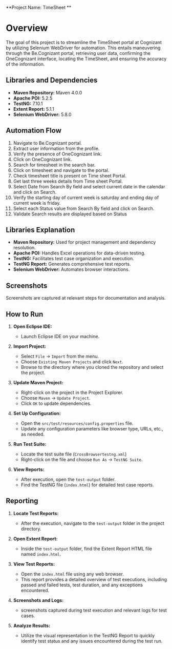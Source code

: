 **Project Name: TimeSheet **


# Overview
The goal of this project is to streamline the TimeSheet portal at Cognizant by utilizing Selenium WebDriver for automation. This entails maneuvering through the Be.Cognizant portal, retrieving user data, confirming the OneCognizant interface, locating the TimeSheet, and ensuring the accuracy of the information.

## Libraries and Dependencies
- **Maven Repository:** Maven 4.0.0
- **Apache POI:** 5.2.5
- **TestNG:** 7.10.1
- **Extent Report:** 5.1.1
- **Selenium WebDriver:** 5.8.0


## Automation Flow
1. Navigate to Be.Cognizant portal.
2. Extract user information from the profile.
3. Verify the presence of OneCognizant link.
4. Click on OneCognizant link.
5. Search for timesheet in the search bar.
6. Click on timesheet and navigate to the portal.
7. Check timesheet title is present on Time sheet Portal.
8. Get last three weeks details from Time sheet Portal.
9. Select Date from Search By field and select current date in the calendar and click on Search.
10. Verify the starting day of current week is saturday and ending day of current week is friday.
11. Select each Status value from Search By field and click on Search.
12. Validate Search results are displayed based on Status

## Libraries Explanation
- **Maven Repository:** Used for project management and dependency resolution.
- **Apache POI:** Handles Excel operations for data-driven testing.
- **TestNG:** Facilitates test case organization and execution.
- **TestNG Report:** Generates comprehensive test reports.
- **Selenium WebDriver:** Automates browser interactions.


## Screenshots
Screenshots are captured at relevant steps for documentation and analysis.

## How to Run
1. **Open Eclipse IDE:**
   - Launch Eclipse IDE on your machine.

2. **Import Project:**
   - Select `File` -> `Import` from the menu.
   - Choose `Existing Maven Projects` and click `Next`.
   - Browse to the directory where you cloned the repository and select the project.

3. **Update Maven Project:**
   - Right-click on the project in the Project Explorer.
   - Choose `Maven` -> `Update Project`.
   - Click `OK` to update dependencies.

4. **Set Up Configuration:**
   - Open the `src/test/resources/config.properties` file.
   - Update any configuration parameters like browser type, URLs, etc., as needed.

5. **Run Test Suite:**
   - Locate the test suite file (`CrossBrowsertestng.xml`)
   - Right-click on the file and choose `Run As` -> `TestNG Suite`.

6. **View Reports:**
   - After execution, open the `test-output` folder.
   - Find the TestNG file (`index.html`) for detailed test case reports.

## Reporting
1. **Locate Test Reports:**
   - After the execution, navigate to the `test-output` folder in the project directory.

2. **Open Extent Report:**
   - Inside the `test-output` folder, find the Extent Report HTML file named `index.html`.

3. **View Test Reports:**
   - Open the `index.html` file using any web browser.
   - This report provides a detailed overview of test executions, including passed and failed tests, test duration, and any exceptions encountered.

4. **Screenshots and Logs:**
   - screenshots captured during test execution and relevant logs for test cases.

5. **Analyze Results:**
   - Utilize the visual representation in the TestNG Report to quickly identify test status and any issues encountered during the test run.



